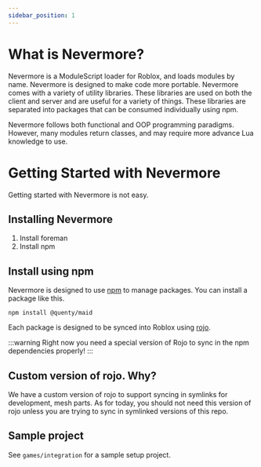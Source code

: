 ```yaml
---
sidebar_position: 1
---
```


# What is Nevermore?

Nevermore is a ModuleScript loader for Roblox, and loads modules by name. Nevermore is designed to make code more portable. Nevermore comes with a variety of utility libraries. These libraries are used on both the client and server and are useful for a variety of things. These libraries are separated into packages that can be consumed individually using npm.

Nevermore follows both functional and OOP programming paradigms. However, many modules return classes, and may require more advance Lua knowledge to use.

# Getting Started with Nevermore

Getting started with Nevermore is not easy. 

## Installing Nevermore

1. Install foreman
2. Install npm

## Install using npm
Nevermore is designed to use [npm](https://www.npmjs.com/) to manage packages. You can install a package like this.

```
npm install @quenty/maid
```

Each package is designed to be synced into Roblox using [rojo](https://rojo.space/).

:::warning
Right now you need a special version of Rojo to sync in the npm dependencies properly!
:::

## Custom version of rojo. Why?

We have a custom version of rojo to support syncing in symlinks for development, mesh parts. As for today, you should not need this version of rojo
unless you are trying to sync in symlinked versions of this repo.

## Sample project

See `games/integration` for a sample setup project.